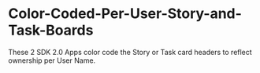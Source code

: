 Color-Coded-Per-User-Story-and-Task-Boards
==========================================

These 2 SDK 2.0 Apps color code the Story or Task card headers to reflect ownership per User Name.
